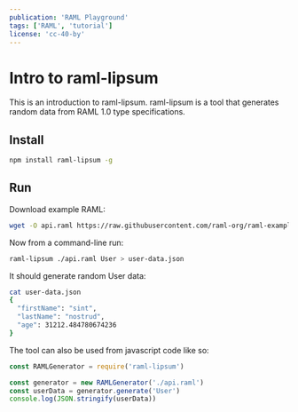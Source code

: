 ```yaml
---
publication: 'RAML Playground'
tags: ['RAML', 'tutorial']
license: 'cc-40-by'
---
```


# Intro to raml-lipsum

This is an introduction to raml-lipsum. raml-lipsum is a tool that generates random data from RAML 1.0 type specifications.

## Install


```sh
npm install raml-lipsum -g
```

## Run

Download example RAML:

```sh
wget -O api.raml https://raw.githubusercontent.com/raml-org/raml-examples/master/typesystem/simple.raml
```

Now from a command-line run:

```sh
raml-lipsum ./api.raml User > user-data.json
```

It should generate random User data:

```sh
cat user-data.json
{
  "firstName": "sint",
  "lastName": "nostrud",
  "age": 31212.484780674236
}
```

The tool can also be used from javascript code like so:

```js
const RAMLGenerator = require('raml-lipsum')

const generator = new RAMLGenerator('./api.raml')
const userData = generator.generate('User')
console.log(JSON.stringify(userData))
```
